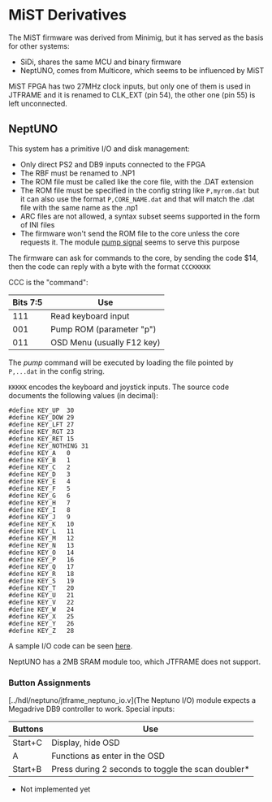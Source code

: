 # MiST Derivatives

The MiST firmware was derived from Minimig, but it has served as the basis for other systems:

* SiDi, shares the same MCU and binary firmware
* NeptUNO, comes from Multicore, which seems to be influenced by MiST

MiST FPGA has two 27MHz clock inputs, but only one of them is used in JTFRAME and it is renamed to CLK_EXT (pin 54), the other one (pin 55) is left unconnected.

## NeptUNO

This system has a primitive I/O and disk management:

* Only direct PS2 and DB9 inputs connected to the FPGA
* The RBF must be renamed to .NP1
* The ROM file must be called like the core file, with the .DAT extension
* The ROM file must be specified in the config string like `P,myrom.dat` but it can also use the format `P,CORE_NAME.dat` and that will match the .dat file with the same name as the .np1
* ARC files are not allowed, a syntax subset seems supported in the form of INI files
* The firmware won't send the ROM file to the core unless the core requests it. The module [pump signal](https://gitlab.com/victor.trucco/Multicore/-/blob/master/common/PumpSignal.v) seems to serve this purpose

The firmware can ask for commands to the core, by sending the code $14, then the code can reply with a byte with the format `CCCKKKKK`

CCC is the "command":

Bits 7:5   | Use
-----------|----------
111        | Read keyboard input
001        | Pump ROM (parameter "p")
011        | OSD Menu (usually F12 key)

The _pump_ command will be executed by loading the file pointed by `P,...dat` in the config string.

`KKKKK` encodes the keyboard and joystick inputs. The source code documents the following values (in decimal):

```
#define KEY_UP  30
#define KEY_DOW 29
#define KEY_LFT 27
#define KEY_RGT 23
#define KEY_RET 15
#define KEY_NOTHING 31
#define KEY_A   0
#define KEY_B   1
#define KEY_C   2
#define KEY_D   3
#define KEY_E   4
#define KEY_F   5
#define KEY_G   6
#define KEY_H   7
#define KEY_I   8
#define KEY_J   9
#define KEY_K   10
#define KEY_L   11
#define KEY_M   12
#define KEY_N   13
#define KEY_O   14
#define KEY_P   16
#define KEY_Q   17
#define KEY_R   18
#define KEY_S   19
#define KEY_T   20
#define KEY_U   21
#define KEY_V   22
#define KEY_W   24
#define KEY_X   25
#define KEY_Y   26
#define KEY_Z   28

```

A sample I/O code can be seen [here](https://gitlab.com/victor.trucco/Multicore/-/blob/master/common/mc2_hid.vhd).


NeptUNO has a 2MB SRAM module too, which JTFRAME does not support.

### Button Assignments

[../hdl/neptuno/jtframe_neptuno_io.v](The Neptuno I/O) module expects a Megadrive DB9 controller to work. Special inputs:

Buttons | Use
--------|--------
Start+C | Display, hide OSD
A       | Functions as enter in the OSD
Start+B | Press during 2 seconds to toggle the scan doubler*

* Not implemented yet